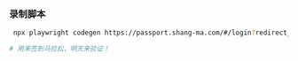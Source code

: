 ### 录制脚本

```bash
 npx playwright codegen https://passport.shang-ma.com/#/login?redirect_url=https%3A%2F%2Fwww.shmarathon.com%2F#/user/info
```

```bash
# 用来签到马拉松，明天来验证！
```
